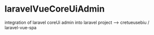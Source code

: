 # laravelVueCoreUiAdmin
integration of laravel coreUi admin into laravel project --> cretueusebiu / laravel-vue-spa
